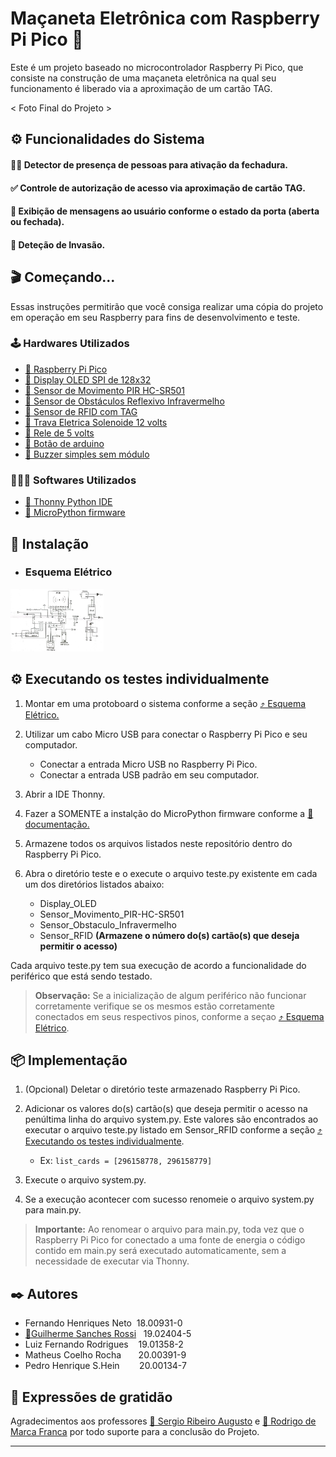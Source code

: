 <h1>Maçaneta Eletrônica com Raspberry Pi Pico 🍓</h1>

Este é um projeto baseado no microcontrolador Raspberry Pi Pico, que consiste na construção de uma maçaneta eletrônica na qual seu funcionamento é liberado via a aproximação de um cartão TAG.

< Foto Final do Projeto >

<h2>⚙️ Funcionalidades do Sistema </h2>

<h4>🕺🏼 Detector de presença de pessoas para ativação da fechadura. </h4>
<h4>✅ Controle de autorização de acesso via aproximação de cartão TAG. </h4>
<h4>🚪 Exibição de mensagens ao usuário conforme o estado da porta (aberta ou fechada).</h4>
<h4>🚨 Deteção de Invasão.</h4>

<h2>🎬 Começando...</h2>

Essas instruções permitirão que você consiga realizar uma cópia do projeto em operação em seu Raspberry para fins de desenvolvimento e teste.

<h3>🕹️ Hardwares Utilizados</h3>

 * [🔗 Raspberry Pi Pico](https://www.amazon.com.br/LANDZO-Raspberry-Pi-Pico/dp/B08VNR5RLF)
 * [🔗 Display OLED SPI de 128x32]()
 * [🔗 Sensor de Movimento PIR HC-SR501](https://www.robocore.net/sensor-ambiente/sensor-de-presenca-pir-hc-sr501)
 * [🔗 Sensor de Obstáculos Reflexivo Infravermelho](https://www.eletrogate.com/sensor-de-obstaculo-reflexivo-infravermelho)
 * [🔗 Sensor de RFID com TAG](https://curtocircuito.com.br/kit-rfid-rc522.html)
 * [🔗 Trava Eletrica Solenoide 12 volts](https://produto.mercadolivre.com.br/MLB-2187293250-mini-trava-eletrica-solenoide-12v-arduino-raspberry-_JM?quantity=1)
 * [🔗 Rele de 5 volts]()
 * [🔗 Botão de arduino](https://arduinoeeletronica.com.br/produto/botao-microchave-push-button-4-pinos/)
 * [🔗 Buzzer simples sem módulo](https://www.acheicomponentes.com.br/circuitos-integrados/buzzer-piezo-ps1240p02bt-4khz-s-oscilador?parceiro=3811)

<h3>🧑🏻‍💻 Softwares Utilizados</h3>

 * [🔗 Thonny Python IDE](https://thonny.org/)
 * [🔗 MicroPython firmware](https://docs.micropython.org/en/latest/)


<h2>🚀 Instalação</h2>

<ul>
  <li><h3 id="secao-esquema-eletrico">Esquema Elétrico</h3></li>
</ul>

<img src="./EsquemaEletrico.jpeg" alt="Esquema Eletrico" style="max-height: 100px;">

<h2 id="secao-testes">⚙️ Executando os testes individualmente</h2>

1. Montar em uma protoboard o sistema conforme a seção <a href="#secao-esquema-eletrico">⤴️ Esquema Elétrico.</a>

2. Utilizar um cabo Micro USB para conectar o Raspberry Pi Pico e seu computador.
    - Conectar a entrada Micro USB no Raspberry Pi Pico.
    - Conectar a entrada USB padrão em seu computador.

3. Abrir a IDE Thonny.
    
4. Fazer a SOMENTE a instalção do MicroPython firmware conforme a [🔗 documentação.](https://projects.raspberrypi.org/en/projects/getting-started-with-the-pico/3)

5. Armazene todos os arquivos listados neste repositório dentro do Raspberry Pi Pico.

6. Abra o diretório teste e o execute o arquivo teste.py existente em cada um dos diretórios listados abaixo:
    - Display_OLED
    - Sensor_Movimento_PIR-HC-SR501
    - Sensor_Obstaculo_Infravermelho
    - Sensor_RFID **(Armazene o número do(s) cartão(s) que deseja permitir o acesso)**

Cada arquivo teste.py tem sua execução de acordo a funcionalidade do periférico que está sendo testado.

> **Observação:** Se a inicialização de algum periférico não funcionar corretamente verifique se os mesmos estão corretamente conectados em seus respectivos pinos, conforme a seçao <a href="#secao-esquema-eletrico">⤴️ Esquema Elétrico</a>.

<h2>📦 Implementação</h2>

1. (Opcional) Deletar o diretório teste armazenado Raspberry Pi Pico.

2. Adicionar os valores do(s) cartão(s) que deseja permitir o acesso na penúltima linha do arquivo system.py. 
Este valores são encontrados ao executar o arquivo teste.py listado em Sensor_RFID conforme a seção <a href="#secao-testes">⤴️ Executando os testes individualmente</a>.
    - Ex: ``` list_cards = [296158778, 296158779] ```

2. Execute o arquivo system.py.

3. Se a execução acontecer com sucesso renomeie o arquivo system.py para main.py.

> **Importante:** Ao renomear o arquivo para main.py, toda vez que o Raspberry Pi Pico for conectado a uma fonte de energia o código contido em main.py será executado automaticamente, sem a necessidade de executar via Thonny.


<h2>✒️ Autores</h2>

* Fernando Henriques Neto &nbsp;18.00931-0 
* [🔗Guilherme Sanches Rossi](https://www.linkedin.com/in/guilherme-sanches-rossi/) &nbsp;&nbsp;19.02404-5
* Luiz Fernando Rodrigues &nbsp;&nbsp;&nbsp;19.01358-2 
* Matheus Coelho Rocha  &nbsp;&nbsp;&nbsp;&nbsp;&nbsp;&nbsp;20.00391-9 
* Pedro Henrique S.Hein &nbsp;&nbsp;&nbsp;&nbsp;&nbsp;&nbsp;&nbsp;20.00134-7 


<h2>🎁 Expressões de gratidão</h2>

Agradecimentos aos professores [🔗 Sergio Ribeiro Augusto](https://br.linkedin.com/in/sergio-ribeiro-augusto-258a9ba0) e [🔗 Rodrigo de Marca Franca](https://br.linkedin.com/in/rodrigo-frança-847872b1) por todo suporte para a conclusão do Projeto.

---
